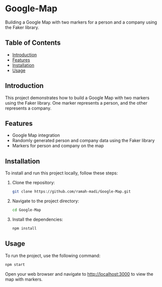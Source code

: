 # Google-Map

Building a Google Map with two markers for a person and a company using the Faker library.

## Table of Contents

- [Introduction](#introduction)
- [Features](#features)
- [Installation](#installation)
- [Usage](#usage)

## Introduction

This project demonstrates how to build a Google Map with two markers using the Faker library. One marker represents a person, and the other represents a company.

## Features

- Google Map integration
- Randomly generated person and company data using the Faker library
- Markers for person and company on the map

## Installation

To install and run this project locally, follow these steps:

1. Clone the repository:
   ```sh
   git clone https://github.com/ramah-madi/Google-Map.git
   ```

2. Navigate to the project directory:
   ```sh
   cd Google-Map
   ```

3. Install the dependencies:
   ```sh
   npm install
   ```

## Usage

To run the project, use the following command:

```sh
npm start
```

Open your web browser and navigate to [http://localhost:3000](http://localhost:3000) to view the map with markers.

